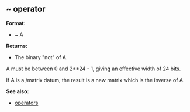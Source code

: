 ## \~ operator

**Format:**
+   \~ A
<!-- -->
**Returns:**
+   The binary \"not\" of A.


A must be between 0 and 2\*\*24 - 1, giving an effective width
of 24 bits. 

If A is a /matrix datum, the result is a new matrix
which is the inverse of A.

**See also:**
+   [operators](/ref/operator.md) <!-- -->